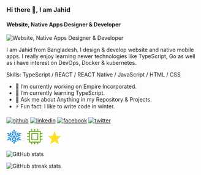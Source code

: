 ### Hi there 👋, I am Jahid
#### Website, Native Apps Designer & Developer 
![Website, Native Apps Designer & Developer ](https://pbs.twimg.com/profile_banners/1326806381521874945/1607681333/1080x360)

I am Jahid from Bangladesh. I design & develop website and native mobile apps. I really enjoy learning newer technologies like TypeScript, Go as well as i have interest on DevOps, Docker & kubernetes.

Skills: TypeScript / REACT / REACT Native / JavaScript / HTML / CSS

- 🔭 I’m currently working on Empire Incorporated. 
- 🌱 I’m currently learning TypeScript. 
- 💬 Ask me about Anything in my Repository & Projects. 
- ⚡ Fun fact: I like to write code in winter. 


[<img src='https://cdn.jsdelivr.net/npm/simple-icons@3.0.1/icons/github.svg' alt='github' height='40'>](https://github.com/jahid-cell)  [<img src='https://cdn.jsdelivr.net/npm/simple-icons@3.0.1/icons/linkedin.svg' alt='linkedin' height='40'>](https://www.linkedin.com/in/jahid-hassan/)  [<img src='https://cdn.jsdelivr.net/npm/simple-icons@3.0.1/icons/facebook.svg' alt='facebook' height='40'>](https://www.facebook.com/Jahid9876)  [<img src='https://cdn.jsdelivr.net/npm/simple-icons@3.0.1/icons/twitter.svg' alt='twitter' height='40'>](https://twitter.com/@JahidHa02694774)  

<a href='https://archiveprogram.github.com/'><img src='https://raw.githubusercontent.com/acervenky/animated-github-badges/master/assets/acbadge.gif' width='40' height='40'></a> <a href='https://docs.github.com/en/developers'><img src='https://raw.githubusercontent.com/acervenky/animated-github-badges/master/assets/devbadge.gif' width='40' height='40'></a> <a href='https://stars.github.com/'><img src='https://raw.githubusercontent.com/acervenky/animated-github-badges/master/assets/starbadge.gif' width='35' height='35'></a> 

![GitHub stats](https://github-readme-stats.vercel.app/api?username=jahid-cell&show_icons=true)  

![GitHub streak stats](https://github-readme-streak-stats.herokuapp.com/?user=jahid-cell)  


